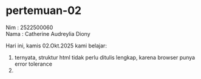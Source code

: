 # pertemuan-02
Nim : 2522500060 <br>
Nama : Catherine Audreylia Diony <br>

Hari ini, kamis 02.Okt.2025 kami belajar: <br>
1) ternyata, struktur html tidak perlu ditulis lengkap, karena browser punya error tolerance<br>
2) 
